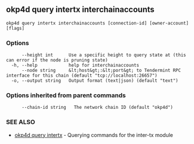 ## okp4d query intertx interchainaccounts

```
okp4d query intertx interchainaccounts [connection-id] [owner-account] [flags]
```

### Options

```
      --height int      Use a specific height to query state at (this can error if the node is pruning state)
  -h, --help            help for interchainaccounts
      --node string     &lt;host&gt;:&lt;port&gt; to Tendermint RPC interface for this chain (default "tcp://localhost:26657")
  -o, --output string   Output format (text|json) (default "text")
```

### Options inherited from parent commands

```
      --chain-id string   The network chain ID (default "okp4d")
```

### SEE ALSO

* [okp4d query intertx](okp4d_query_intertx.md)	 - Querying commands for the inter-tx module

